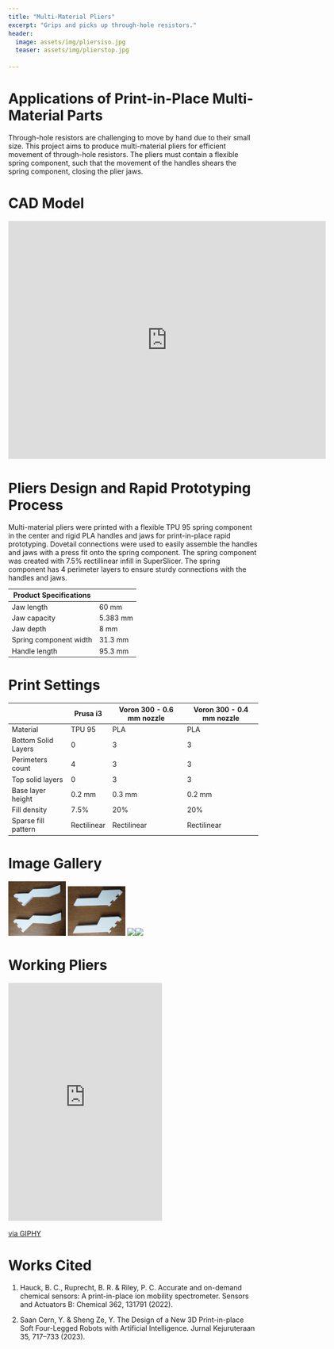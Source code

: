 ```yaml
---
title: "Multi-Material Pliers"
excerpt: "Grips and picks up through-hole resistors."
header:
  image: assets/img/pliersiso.jpg
  teaser: assets/img/plierstop.jpg
   
---
```


# Applications of Print-in-Place Multi-Material Parts
Through-hole resistors are challenging to move by hand due to their small size. This project aims to produce multi-material pliers for efficient movement of through-hole resistors. The pliers must contain a flexible spring component, such that the movement of the handles shears the spring component, closing the plier jaws. 

# CAD Model
<iframe src="https://vanderbilt643.autodesk360.com/shares/public/SH286ddQT78850c0d8a47a05bc57c57b4090?mode=embed" width="640" height="480" allowfullscreen="true" webkitallowfullscreen="true" mozallowfullscreen="true"  frameborder="0"></iframe>

# Pliers Design and Rapid Prototyping Process
Multi-material pliers were printed with a flexible TPU 95 spring component in the center and rigid PLA handles and jaws for print-in-place rapid prototyping. Dovetail connections were used to easily assemble the handles and jaws with a press fit onto the spring component. The spring component was created with 7.5% rectillinear infill in SuperSlicer. The spring component has 4 perimeter layers to ensure sturdy connections with the handles and jaws.    

| Product Specifications |          |
|------------------------|----------|
| Jaw length             | 60 mm    |
| Jaw capacity           | 5.383 mm |
| Jaw depth              | 8 mm     |
| Spring component width | 31.3 mm  |
| Handle length          | 95.3 mm  |

# Print Settings

|	| Prusa i3    | Voron 300 - 0.6 mm nozzle | Voron 300 - 0.4 mm nozzle |
|---------------------|-------------|---------------------------|---------------------------|
| Material            | TPU 95      | PLA                       | PLA                       |
| Bottom Solid Layers | 0           | 3                         | 3                         |
| Perimeters count    | 4           | 3                         | 3                         |
| Top solid layers    | 0           | 3                         | 3                         |
| Base layer height   | 0.2 mm      | 0.3 mm                    | 0.2 mm                    |
| Fill density        | 7.5%        | 20%                       | 20%                       |
| Sparse fill pattern | Rectilinear | Rectilinear               | Rectilinear               |


# Image Gallery
<img src="https://github.com/rhurwitz33/rhurwitz33.github.io/blob/main/assets/img/plierhandles.jpg?raw=true" width="23%"> <img src="https://github.com/rhurwitz33/rhurwitz33.github.io/blob/main/assets/img/plierjaws.jpg?raw=true" width="23%">
<img src="https://github.com/rhurwitz33/rhurwitz33.github.io/blob/main/assets/img/pliersspring.jpg?raw=true" width="23%"><img src="https://github.com/rhurwitz33/rhurwitz33.github.io/blob/main/assets/img/pliersiso.jpg?raw=true" width="23%">

# Working Pliers
<iframe src="https://giphy.com/embed/ysJ7p5gBbMAyuVxpMP" width="310" height="480" style="" frameBorder="0" class="giphy-embed" allowFullScreen></iframe><p><a href="https://giphy.com/gifs/ysJ7p5gBbMAyuVxpMP">via GIPHY</a></p>

# Works Cited
1. Hauck, B. C., Ruprecht, B. R. & Riley, P. C. Accurate and on-demand chemical sensors: A print-in-place ion mobility spectrometer. Sensors and Actuators B: Chemical 362, 131791 (2022).

2. Saan Cern, Y. & Sheng Ze, Y. The Design of a New 3D Print-in-place Soft Four-Legged Robots with Artificial Intelligence. Jurnal Kejuruteraan 35, 717–733 (2023).

